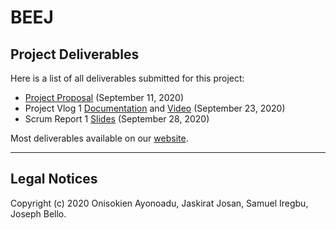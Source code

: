 # BEEJ


## Project Deliverables 

Here is a list of all deliverables submitted for this project: 

- [Project Proposal](https://github.com/ayonoaduo/BEEJ-Project) (September 11, 2020)
- Project Vlog 1 [Documentation](https://github.com/holtzmak/Humane-Transport/wiki/Project-Vlog-1-Documentation) and [Video](https://www.youtube.com/watch?v=yEHSdMMVPaU) (September 23, 2020)
- Scrum Report 1 [Slides](https://sanakhan1997.github.io/Humane-Transport/) (September 28, 2020)

Most deliverables available on our [website](https://sanakhan1997.github.io/Humane-Transport/).

***

## Legal Notices

Copyright (c) 2020 Onisokien Ayonoadu, Jaskirat Josan, Samuel Iregbu, Joseph Bello.

